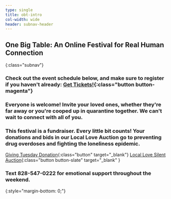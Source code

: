 ```yaml
---
type: single
title: obt-intro
col-width: wide
header: subnav-header
---
```


## <span class="emphasized-header">One Big Table</span>: An Online Festival for Real Human Connection
{:class="subnav"}

### Check out the event schedule below, and make sure to register if you haven't already: [Get Tickets!](/one-big-table/#obt-registration){:class="button button-magenta"}

### Everyone is welcome! Invite your loved ones, whether they're far away or you're cooped up in quarantine together. We can't wait to connect with all of you.

### This festival is a fundraiser. Every little bit counts! Your donations and bids in our Local Love Auction go to preventing drug overdoses and fighting the loneliness epidemic.
[Giving Tuesday Donation](/giving){:class="button" target="_blank"} [Local Love Silent Auction](https://www.auctria.com/auction/OBT){:class="button button-slate" target="_blank" }

### Text <b>828-547-0222</b> for emotional support throughout the weekend. <i class="far fa-heart"></i>
{:style="margin-bottom: 0;"}
